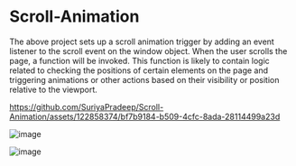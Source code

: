 # Scroll-Animation
The above project sets up a scroll animation trigger by adding an event listener to the scroll event on the window object. When the user scrolls the page, a function will be invoked. This function is likely to contain logic related to checking the positions of certain elements on the page and triggering animations or other actions based on their visibility or position relative to the viewport.


https://github.com/SuriyaPradeep/Scroll-Animation/assets/122858374/bf7b9184-b509-4cfc-8ada-28114499a23d

![image](https://github.com/SuriyaPradeep/Scroll-Animation/assets/122858374/27156a38-36ec-4659-9f1e-dde1666706e1)

![image](https://github.com/SuriyaPradeep/Scroll-Animation/assets/122858374/318d23fc-b25f-4673-9591-00cb91973b15)

